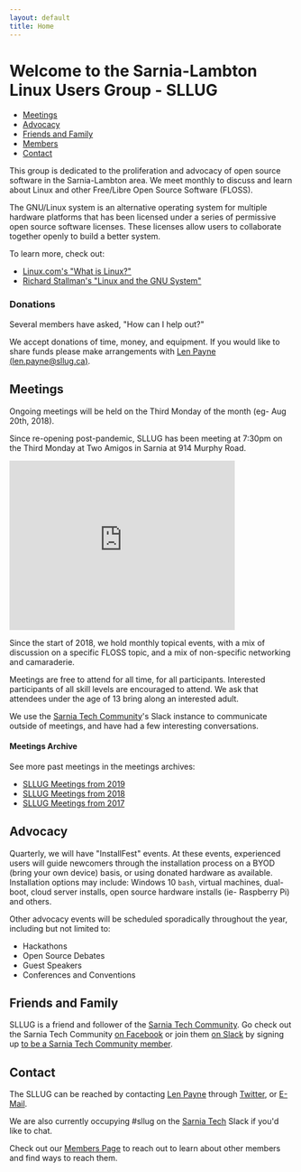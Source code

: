 ```yaml
---
layout: default
title: Home
---
```

# Welcome to the Sarnia-Lambton Linux Users Group - SLLUG

* [Meetings](#meetings)
* [Advocacy](#advocacy)
* [Friends and Family](#friends)
* [Members](/members.html)
* [Contact](#contact)

This group is dedicated to the proliferation and advocacy of open source
software in the Sarnia-Lambton area. We meet monthly to discuss and learn
about Linux and other Free/Libre Open Source Software (FLOSS).

The GNU/Linux system is an alternative operating system for multiple hardware
platforms that has been licensed under a series of permissive open source
software licenses. These licenses allow users to collaborate together openly to
build a better system.

To learn more, check out:

* [Linux.com's "What is Linux?"](https://www.linux.com/what-is-linux)
* [Richard Stallman's "Linux and the GNU System"](https://www.gnu.org/gnu/linux-and-gnu.en.html)

### Donations

Several members have asked, "How can I help out?"

We accept donations of time, money, and equipment. If you would like to share funds
please make arrangements with [Len Payne (len.payne@sllug.ca)](mailto:len.payne@sllug.ca).

## <a name="meetings" />Meetings

Ongoing meetings will be held on the Third Monday of the month (eg- Aug 20th, 2018).

Since re-opening post-pandemic, SLLUG has been meeting at 7:30pm on the Third Monday
at Two Amigos in Sarnia at 914 Murphy Road.

<iframe src="https://www.google.com/maps/embed?pb=!1m18!1m12!1m3!1d2918.485135135202!2d-82.36750788498769!3d42.98911820313589!2m3!1f0!2f0!3f0!3m2!1i1024!2i768!4f13.1!3m3!1m2!1s0x88258368062f9545%3A0xf9f9c983c000d1b8!2sTwo%20Amigos!5e0!3m2!1sen!2sca!4v1660314522651!5m2!1sen!2sca" width="400" height="300" style="border:0;" allowfullscreen="" loading="lazy" referrerpolicy="no-referrer-when-downgrade"></iframe>

Since the start of 2018, we hold monthly topical events, with a mix of discussion
on a specific FLOSS topic, and a mix of non-specific networking and camaraderie.

Meetings are free to attend for all time, for all participants. Interested
participants of all skill levels are encouraged to attend. We ask that
attendees under the age of 13 bring along an interested adult.

We use the [Sarnia Tech Community](https://sarniatech.ca)'s Slack instance to
communicate outside of meetings, and have had a few interesting conversations.

#### Meetings Archive

See more past meetings in the meetings archives:

- [SLLUG Meetings from 2019](/meeting_archive_2019.html)
- [SLLUG Meetings from 2018](/meeting_archive_2018.html)
- [SLLUG Meetings from 2017](/meeting_archive_2017.html)

## <a name="advocacy" />Advocacy

Quarterly, we will have "InstallFest" events. At these events, experienced
users will guide newcomers through the installation process on a BYOD (bring
your own device) basis, or using donated hardware as available. Installation
options may include: Windows 10 `bash`, virtual machines, dual-boot, cloud
server installs, open source hardware installs (ie- Raspberry Pi) and others.

Other advocacy events will be scheduled sporadically throughout the year,
including but not limited to:

* Hackathons
* Open Source Debates
* Guest Speakers
* Conferences and Conventions

## <a name="friends" />Friends and Family

SLLUG is a friend and follower of the [Sarnia Tech Community](https://sarniatech.ca).
Go check out the Sarnia Tech Community [on Facebook](https://www.facebook.com/groups/SarniaTech/)
or join them [on Slack](https://sarnia.slack.com/) by signing up [to be a Sarnia
Tech Community member](https://www.cognitoforms.com/SarniaTechCommunity/SarniaTechCommunityBecomeAMember).

## <a name="contact" />Contact

The SLLUG can be reached by contacting [Len Payne](https://github.com/LenPayne)
through [Twitter](https://twitter.com/LenPayne), or [E-Mail](mailto:len.payne@sllug.ca).

We are also currently occupying #sllug on the [Sarnia Tech](https://sarniatech.ca) Slack if you'd like to chat.

Check out our [Members Page](/members.html) to reach out to learn about other members
and find ways to reach them.
